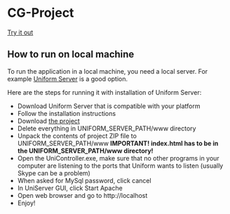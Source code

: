 # CG-Project

[Try it out](https://lkokhreidze.github.io/cg-project/)

## How to run on local machine

To run the application in a local machine, you need a local server. For example [Uniform Server](http://www.uniformserver.com/) is a good option.

Here are the steps for running it with installation of Uniform Server:

* Download Uniform Server that is compatible with your platform
* Follow the installation instructions
* Download [the project](https://github.com/lkokhreidze/cg-project/archive/master.zip)
* Delete everything in UNIFORM_SERVER_PATH/www directory
* Unpack the contents of project ZIP file to UNIFORM_SERVER_PATH/www **IMPORTANT! index.html has to be in the UNIFORM_SERVER_PATH/www directory!**
* Open the UniController.exe, make sure that no other programs in your computer are listening to the ports that Uniform wants to listen (usually Skype can be a problem)
* When asked for MySql password, click cancel
* In UniServer GUI, click Start Apache
* Open web browser and go to http://localhost
* Enjoy!